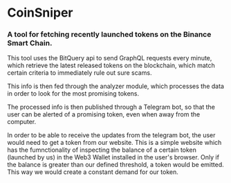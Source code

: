 # CoinSniper
### A tool for fetching recently launched tokens on the Binance Smart Chain.

This tool uses the BitQuery api to send GraphQL requests every minute, which retrieve the latest released tokens on the blockchain, which match certain criteria to immediately rule out sure scams.

This info is then fed through the analyzer module, which processes the data in order to look for the most promising tokens.

The processed info is then published through a Telegram bot, so that the user can be alerted of a promising token, even when away from the computer.

In order to be able to receive the updates from the telegram bot, the user would need to get a token from our website. 
This is a simple website which has the fumnctionality of inspecting the balance of a certain token (launched by us) in the Web3 Wallet installed in the user's browser. 
Only if the balance is greater than our defined threshold, a token would be emitted. This way we would create a constant demand for our token.


